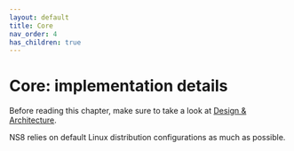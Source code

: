```yaml
---
layout: default
title: Core
nav_order: 4
has_children: true
---
```


# Core: implementation details

Before reading this chapter, make sure to take a look at [Design & Architecture]({{site.baseurl}}/design).

NS8 relies on default Linux distribution configurations as much as possible.
